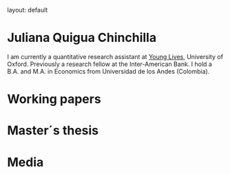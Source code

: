
layout: default

# Juliana Quigua Chinchilla

I am currently a quantitative research assistant at [Young Lives](https://www.younglives.org.uk), University of Oxford. 
Previously a research fellow at the Inter-American Bank. 
I hold a B.A. and M.A. in Economics from Universidad de los Andes (Colombia).

# Working papers

# Master´s thesis

# Media 


